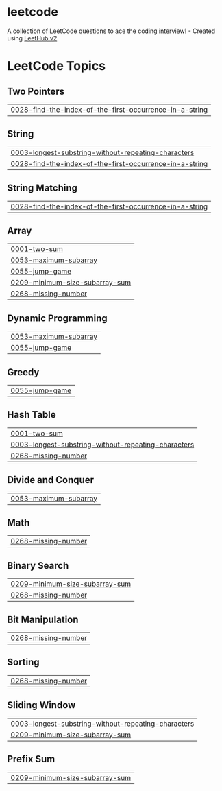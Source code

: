 # leetcode
A collection of LeetCode questions to ace the coding interview! - Created using [LeetHub v2](https://github.com/arunbhardwaj/LeetHub-2.0)

<!---LeetCode Topics Start-->
# LeetCode Topics
## Two Pointers
|  |
| ------- |
| [0028-find-the-index-of-the-first-occurrence-in-a-string](https://github.com/Hari-0210/leetcode/tree/master/0028-find-the-index-of-the-first-occurrence-in-a-string) |
## String
|  |
| ------- |
| [0003-longest-substring-without-repeating-characters](https://github.com/Hari-0210/leetcode/tree/master/0003-longest-substring-without-repeating-characters) |
| [0028-find-the-index-of-the-first-occurrence-in-a-string](https://github.com/Hari-0210/leetcode/tree/master/0028-find-the-index-of-the-first-occurrence-in-a-string) |
## String Matching
|  |
| ------- |
| [0028-find-the-index-of-the-first-occurrence-in-a-string](https://github.com/Hari-0210/leetcode/tree/master/0028-find-the-index-of-the-first-occurrence-in-a-string) |
## Array
|  |
| ------- |
| [0001-two-sum](https://github.com/Hari-0210/leetcode/tree/master/0001-two-sum) |
| [0053-maximum-subarray](https://github.com/Hari-0210/leetcode/tree/master/0053-maximum-subarray) |
| [0055-jump-game](https://github.com/Hari-0210/leetcode/tree/master/0055-jump-game) |
| [0209-minimum-size-subarray-sum](https://github.com/Hari-0210/leetcode/tree/master/0209-minimum-size-subarray-sum) |
| [0268-missing-number](https://github.com/Hari-0210/leetcode/tree/master/0268-missing-number) |
## Dynamic Programming
|  |
| ------- |
| [0053-maximum-subarray](https://github.com/Hari-0210/leetcode/tree/master/0053-maximum-subarray) |
| [0055-jump-game](https://github.com/Hari-0210/leetcode/tree/master/0055-jump-game) |
## Greedy
|  |
| ------- |
| [0055-jump-game](https://github.com/Hari-0210/leetcode/tree/master/0055-jump-game) |
## Hash Table
|  |
| ------- |
| [0001-two-sum](https://github.com/Hari-0210/leetcode/tree/master/0001-two-sum) |
| [0003-longest-substring-without-repeating-characters](https://github.com/Hari-0210/leetcode/tree/master/0003-longest-substring-without-repeating-characters) |
| [0268-missing-number](https://github.com/Hari-0210/leetcode/tree/master/0268-missing-number) |
## Divide and Conquer
|  |
| ------- |
| [0053-maximum-subarray](https://github.com/Hari-0210/leetcode/tree/master/0053-maximum-subarray) |
## Math
|  |
| ------- |
| [0268-missing-number](https://github.com/Hari-0210/leetcode/tree/master/0268-missing-number) |
## Binary Search
|  |
| ------- |
| [0209-minimum-size-subarray-sum](https://github.com/Hari-0210/leetcode/tree/master/0209-minimum-size-subarray-sum) |
| [0268-missing-number](https://github.com/Hari-0210/leetcode/tree/master/0268-missing-number) |
## Bit Manipulation
|  |
| ------- |
| [0268-missing-number](https://github.com/Hari-0210/leetcode/tree/master/0268-missing-number) |
## Sorting
|  |
| ------- |
| [0268-missing-number](https://github.com/Hari-0210/leetcode/tree/master/0268-missing-number) |
## Sliding Window
|  |
| ------- |
| [0003-longest-substring-without-repeating-characters](https://github.com/Hari-0210/leetcode/tree/master/0003-longest-substring-without-repeating-characters) |
| [0209-minimum-size-subarray-sum](https://github.com/Hari-0210/leetcode/tree/master/0209-minimum-size-subarray-sum) |
## Prefix Sum
|  |
| ------- |
| [0209-minimum-size-subarray-sum](https://github.com/Hari-0210/leetcode/tree/master/0209-minimum-size-subarray-sum) |
<!---LeetCode Topics End-->